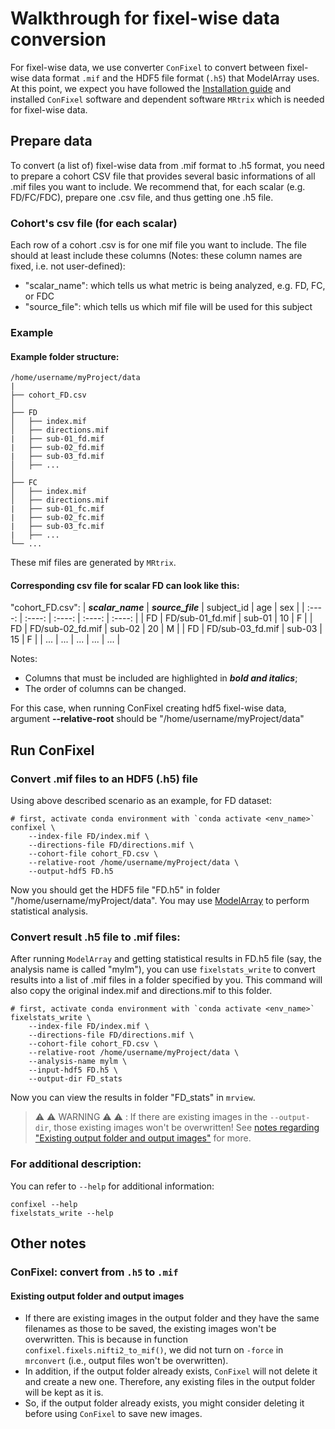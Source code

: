 # Walkthrough for fixel-wise data conversion

For fixel-wise data, we use converter `ConFixel` to convert between fixel-wise data format `.mif` and the HDF5 file format (`.h5`) that ModelArray uses. At this point, we expect you have followed the [Installation guide](../README.md#installation) and installed `ConFixel` software and dependent software `MRtrix` which is needed for fixel-wise data.

## Prepare data
To convert (a list of) fixel-wise data from .mif format to .h5 format, you need to prepare a cohort CSV file that provides several basic informations of all .mif files you want to include. We recommend that, for each scalar (e.g. FD/FC/FDC), prepare one .csv file, and thus getting one .h5 file.

### Cohort's csv file (for each scalar)
Each row of a cohort .csv is for one mif file you want to include. The file should at least include these columns (Notes: these column names are fixed, i.e. not user-defined):

* "scalar_name": which tells us what metric is being analyzed, e.g. FD, FC, or FDC 
* "source_file": which tells us which mif file will be used for this subject

### Example
#### Example **folder structure**:

```
/home/username/myProject/data
|
├── cohort_FD.csv   
│
├── FD
│   ├── index.mif
│   ├── directions.mif
|   ├── sub-01_fd.mif
|   ├── sub-02_fd.mif
|   ├── sub-03_fd.mif
│   ├── ...
│
├── FC
│   ├── index.mif
│   ├── directions.mif
|   ├── sub-01_fc.mif
|   ├── sub-02_fc.mif
|   ├── sub-03_fc.mif
|   ├── ...
└── ...
```
These mif files are generated by `MRtrix`.

#### Corresponding **csv file for scalar FD** can look like this:
"cohort_FD.csv":
| ***scalar_name*** | ***source_file***  | subject_id    | age    | sex     | 
| :----:        | :----:         | :----:        | :----: |  :----: |
| FD            | FD/sub-01_fd.mif | sub-01          | 10     | F       |
| FD            | FD/sub-02_fd.mif | sub-02          | 20     | M       |
| FD            | FD/sub-03_fd.mif | sub-03          | 15     | F       |
| ...            | ... | ...          | ...     | ...       |

Notes:
* Columns that must be included are highlighted in ***bold and italics***;
* The order of columns can be changed.

For this case, when running ConFixel creating hdf5 fixel-wise data, argument **--relative-root** should be "/home/username/myProject/data" 


## Run ConFixel
### Convert .mif files to an HDF5 (.h5) file
Using above described scenario as an example, for FD dataset:
``` console
# first, activate conda environment with `conda activate <env_name>`
confixel \
    --index-file FD/index.mif \
    --directions-file FD/directions.mif \
    --cohort-file cohort_FD.csv \
    --relative-root /home/username/myProject/data \
    --output-hdf5 FD.h5
```
<!-- ^ above is tested -->

Now you should get the HDF5 file "FD.h5" in folder "/home/username/myProject/data". You may use [ModelArray](https://pennlinc.github.io/ModelArray/) to perform statistical analysis.

### Convert result .h5 file to .mif files:
After running `ModelArray` and getting statistical results in FD.h5 file (say, the analysis name is called "mylm"), you can use `fixelstats_write` to convert results into a list of .mif files in a folder specified by you. This command will also copy the original index.mif and directions.mif to this folder.
``` console 
# first, activate conda environment with `conda activate <env_name>`
fixelstats_write \
    --index-file FD/index.mif \
    --directions-file FD/directions.mif \
    --cohort-file cohort_FD.csv \
    --relative-root /home/username/myProject/data \
    --analysis-name mylm \
    --input-hdf5 FD.h5 \
    --output-dir FD_stats 
```
Now you can view the results in folder "FD_stats" in `mrview`.

> ⚠️ ⚠️ WARNING ⚠️ ⚠️ : If there are existing images in the `--output-dir`, those existing images won't be overwritten! See [notes regarding "Existing output folder and output images"](#existing-output-folder-and-output-images) for more.

### For additional description:
You can refer to `--help` for additional information:
``` console 
confixel --help
fixelstats_write --help
```

<!--TODO: after update please test out: use conda + terminal command `confixel` and `fixelstats_write`; Still using case above as an example -->
<!-- fixelstats_write: can be tested out with existing results; otherwise have to run for all fixels.. -->

<!-- TODO: also update example*.py and .sh -->

## Other notes
### ConFixel: convert from `.h5` to `.mif`
#### Existing output folder and output images
* If there are existing images in the output folder and they have the same filenames as those to be saved, the existing images won't be overwritten. This is because in function `confixel.fixels.nifti2_to_mif()`, we did not turn on `-force` in `mrconvert` (i.e., output files won't be overwritten).
* In addition, if the output folder already exists, `ConFixel` will not delete it and create a new one. Therefore, any existing files in the output folder will be kept as it is. 
* So, if the output folder already exists, you might consider deleting it before using `ConFixel` to save new images.
